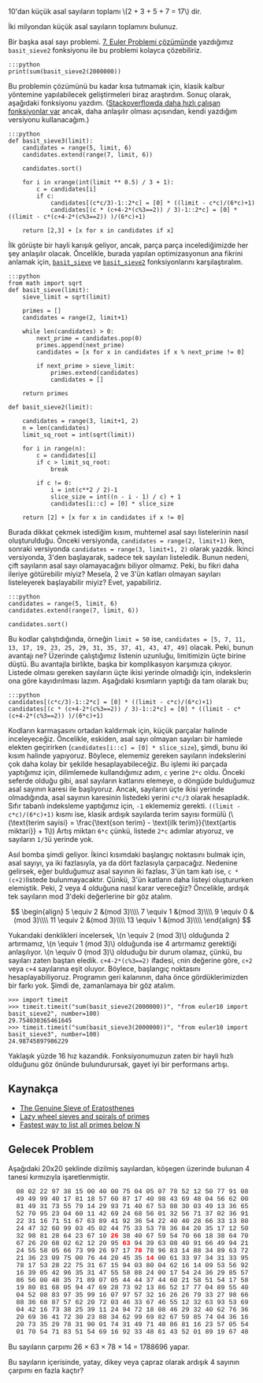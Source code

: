 <!--
.. date: 2018/08/19 21:38:00
.. slug: euler-10
.. title: (Euler 10) Asal Sayılar Toplamı
.. description: 2 milyondan küçük asal sayıları toplayacağız
.. tags: mathjax
-->

10'dan küçük asal sayıların toplamı \\(2 + 3 + 5 + 7 = 17\\) dir.

İki milyondan küçük asal sayıların toplamını bulunuz. <!-- TEASER_END -->

Bir başka asal sayı problemi. [7. Euler Problemi çözümünde](/euler/euler-7.html) yazdığımız `basit_sieve2` fonksiyonu ile bu problemi
kolayca çözebiliriz.

    :::python
    print(sum(basit_sieve2(2000000))
    
Bu problemin çözümünü bu kadar kısa tutmamak için, klasik kalbur yöntemine yapılabilecek geliştirmeleri biraz araştırdım. Sonuç olarak, aşağıdaki
fonksiyonu yazdım. ([Stackoverflowda daha hızlı çalışan fonksiyonlar var](https://stackoverflow.com/a/3035188/886669) ancak, daha anlaşılır olması
açısından, kendi yazdığım versiyonu kullanacağım.)

    :::python
    def basit_sieve3(limit):
        candidates = range(5, limit, 6)
        candidates.extend(range(7, limit, 6))
        
        candidates.sort()
        
        for i in xrange(int(limit ** 0.5) / 3 + 1):
            c = candidates[i]
            if c:
                candidates[(c*c/3)-1::2*c] = [0] * ((limit - c*c)/(6*c)+1)
                candidates[(c * (c+4-2*(c%3==2)) / 3)-1::2*c] = [0] * ((limit - c*(c+4-2*(c%3==2)) )/(6*c)+1)
                    
        return [2,3] + [x for x in candidates if x]
        
İlk görüşte bir hayli karışık geliyor, ancak, parça parça incelediğimizde her şey anlaşılır olacak. Öncelikle, burada yapılan optimizasyonun
ana fikrini anlamak için, [`basit_sieve`](/euler/euler-3.html) ve [`basit_sieve2`](/euler/euler-7) fonksiyonlarını karşılaştıralım.

    :::python
    from math import sqrt
    def basit_sieve(limit):
        sieve_limit = sqrt(limit)

        primes = []
        candidates = range(2, limit+1)

        while len(candidates) > 0:
            next_prime = candidates.pop(0)
            primes.append(next_prime)
            candidates = [x for x in candidates if x % next_prime != 0]

            if next_prime > sieve_limit:
                primes.extend(candidates)
                candidates = []

        return primes
        
    def basit_sieve2(limit):

        candidates = range(3, limit+1, 2)
        n = len(candidates)
        limit_sq_root = int(sqrt(limit))

        for i in range(n):
            c = candidates[i]
            if c > limit_sq_root:
                break

            if c != 0:
                i = int(c**2 / 2)-1
                slice_size = int((n - i - 1) / c) + 1
                candidates[i::c] = [0] * slice_size

        return [2] + [x for x in candidates if x != 0]
        
Burada dikkat çekmek istediğim kısım, muhtemel asal sayı listelerinin nasıl oluşturulduğu. Önceki versiyonda, `candidates = range(2, limit+1)` iken,
sonraki versiyonda `candidates = range(3, limit+1, 2)` olarak yazdık. İkinci versiyonda, 3'den başlayarak, sadece tek sayıları listeledik. Bunun
nedeni, çift sayıların asal sayı olamayacağını biliyor olmamız. Peki, bu fikri daha ileriye götürebilir miyiz? Mesela, 2 ve 3'ün katları olmayan
sayıları listeleyerek başlayabilir miyiz? Evet, yapabiliriz. 

    :::python
    candidates = range(5, limit, 6)
    candidates.extend(range(7, limit, 6))
    
    candidates.sort()
    
    
Bu kodlar çalıştıdığında, örneğin `limit = 50` ise, `candidates = [5, 7, 11, 13, 17, 19, 23, 25, 29, 31, 35, 37, 41, 43, 47, 49]` olacak. Peki, bunun
avantajı ne? Üzerinde çalıştığımız listenin uzunluğu, limitimizin üçte birine düştü. Bu avantajla birlikte, başka bir komplikasyon karşımıza çıkıyor.
Listede olması gereken sayıların üçte ikisi yerinde olmadığı için, indekslerin ona göre kayıdırılması lazım. Aşağıdaki kısımların yaptığı da tam olarak bu;

    :::python
    candidates[(c*c/3)-1::2*c] = [0] * ((limit - c*c)/(6*c)+1)
    candidates[(c * (c+4-2*(c%3==2)) / 3)-1::2*c] = [0] * ((limit - c*(c+4-2*(c%3==2)) )/(6*c)+1)
    
Kodların karmaşasını ortadan kaldırmak için, küçük parçalar halinde inceleyeceğiz. Öncelikle, eskiden, asal sayı olmayan sayıları bir hamlede
elekten geçirirken (`candidates[i::c] = [0] * slice_size`), şimdi, bunu iki kısım halinde yapıyoruz. Böylece, elememiz gereken sayıların indekslerini
çok daha kolay bir şekilde hesaplayabileceğiz. Bu işlemi iki parçada yaptığımız için, dilimlemede kullandığımız adım, `c` yerine `2*c` oldu. Önceki
seferde olduğu gibi, asal sayıların katlarını elemeye, o döngüde bulduğumuz asal sayının karesi ile başlıyoruz. Ancak, sayıların üçte ikisi yerinde
olmadığında, asal sayının karesinin listedeki yerini `c*c/3` olarak hesapladık. Sıfır tabanlı indeksleme yaptığımız için, `-1` eklememiz
gerekti. `((limit - c*c)/(6*c)+1)` kısmı ise, klasik ardışık sayılarda terim sayısı formülü (\\(\text{terim sayisi} = \frac{\text{son terim} - \text{ilk terim}}{\text{artis miktari}} + 1\\))
Artış miktarı `6*c` çünkü, listede `2*c` adımlar atıyoruz, ve sayıların `1/3`ü yerinde yok.

Asıl bomba şimdi geliyor. İkinci kısımdaki başlangıç noktasını bulmak için, asal sayıyı, ya iki fazlasıyla, ya da dört fazlasıyla çarpacağız. Nedenine gelirsek,
eğer bulduğumuz asal sayının iki fazlası, 3'ün tam katı ise, `c * (c+2)`listede bulunmayacaktır. Çünkü, 3'ün katların daha listeyi oluştururken elemiştik. Peki, 2 veya 4 olduğuna
nasıl karar vereceğiz? Öncelikle, ardışık tek sayıların mod 3'deki değerlerine bir göz atalım. 

$$
\begin{align}
5 \equiv 2 &(mod 3)\\\\
7 \equiv 1 &(mod 3)\\\\
9 \equiv 0 &(mod 3)\\\\
11 \equiv 2 &(mod 3)\\\\
13 \equiv 1 &(mod 3)\\\\
\end{align}
$$

Yukarıdaki denklikleri incelersek, \\(n \equiv 2 (mod 3)\\) olduğunda 2 artırmamız, \\(n \equiv 1 (mod 3)\\) olduğunda ise 4 artırmamız gerektiği
anlaşılıyor. \\(n \equiv 0 (mod 3)\\) olduduğu bir durum olamaz, çünkü, bu sayıları zaten baştan eledik. `c+4-2*(c%3==2)` ifadesi, `c`nin değerine
göre, `c+2` veya `c+4` sayılarına eşit oluyor. Böylece, başlangıç noktasını hesaplayabiliyoruz. Programın geri kalanının, daha önce gördüklerimizden
bir farkı yok. Şimdi de, zamanlamaya bir göz atalım.

    >>> import timeit
    >>> timeit.timeit("sum(basit_sieve2(2000000))", "from euler10 import basit_sieve2", number=100)
    29.754030365461645
    >>> timeit.timeit("sum(basit_sieve3(2000000))", "from euler10 import basit_sieve3", number=100)
    24.98745897986229
    
Yaklaşık yüzde 16 hız kazandık. Fonksiyonumuzun zaten bir hayli hızlı olduğunu göz önünde bulundurursak, gayet iyi bir performans artışı.

## Kaynakça

 - [The Genuine Sieve of Eratosthenes](https://www.cs.hmc.edu/~oneill/papers/Sieve-JFP.pdf)
 - [Lazy wheel sieves and spirals of primes](http://eprints.whiterose.ac.uk/3784/1/runcimanc1.pdf)
 - [Fastest way to list all primes below N](https://stackoverflow.com/a/3035188/886669)
 
## Gelecek Problem

Aşağıdaki 20x20 şeklinde dizilmiş sayılardan, köşegen üzerinde bulunan 4 tanesi kırmızıyla işaretlenmiştir.

<p style="font-family:'courier new';text-align:center;font-size:10pt;">
08 02 22 97 38 15 00 40 00 75 04 05 07 78 52 12 50 77 91 08<br>
49 49 99 40 17 81 18 57 60 87 17 40 98 43 69 48 04 56 62 00<br>
81 49 31 73 55 79 14 29 93 71 40 67 53 88 30 03 49 13 36 65<br>
52 70 95 23 04 60 11 42 69 24 68 56 01 32 56 71 37 02 36 91<br>
22 31 16 71 51 67 63 89 41 92 36 54 22 40 40 28 66 33 13 80<br>
24 47 32 60 99 03 45 02 44 75 33 53 78 36 84 20 35 17 12 50<br>
32 98 81 28 64 23 67 10 <span style="color:#ff0000;"><b>26</b></span> 38 40 67 59 54 70 66 18 38 64 70<br>
67 26 20 68 02 62 12 20 95 <span style="color:#ff0000;"><b>63</b></span> 94 39 63 08 40 91 66 49 94 21<br>
24 55 58 05 66 73 99 26 97 17 <span style="color:#ff0000;"><b>78</b></span> 78 96 83 14 88 34 89 63 72<br>
21 36 23 09 75 00 76 44 20 45 35 <span style="color:#ff0000;"><b>14</b></span> 00 61 33 97 34 31 33 95<br>
78 17 53 28 22 75 31 67 15 94 03 80 04 62 16 14 09 53 56 92<br>
16 39 05 42 96 35 31 47 55 58 88 24 00 17 54 24 36 29 85 57<br>
86 56 00 48 35 71 89 07 05 44 44 37 44 60 21 58 51 54 17 58<br>
19 80 81 68 05 94 47 69 28 73 92 13 86 52 17 77 04 89 55 40<br>
04 52 08 83 97 35 99 16 07 97 57 32 16 26 26 79 33 27 98 66<br>
88 36 68 87 57 62 20 72 03 46 33 67 46 55 12 32 63 93 53 69<br>
04 42 16 73 38 25 39 11 24 94 72 18 08 46 29 32 40 62 76 36<br>
20 69 36 41 72 30 23 88 34 62 99 69 82 67 59 85 74 04 36 16<br>
20 73 35 29 78 31 90 01 74 31 49 71 48 86 81 16 23 57 05 54<br>
01 70 54 71 83 51 54 69 16 92 33 48 61 43 52 01 89 19 67 48<br></p>

Bu sayıların çarpımı 26 × 63 × 78 × 14 = 1788696 yapar.

Bu sayıların içerisinde, yatay, dikey veya çapraz olarak ardışık
4 sayının çarpımı en fazla kaçtır?